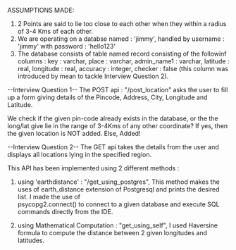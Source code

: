 ASSUMPTIONS MADE:
  1. 2 Points are said to lie too close to each other when they within a radius of 3-4 Kms of each other.
  2. We are operating on a databse named : 'jimmy', handled by username : 'jimmy' with password : 'hello123'
  3. The database consists of table named record consisting of the followinf columns :
     key : varchar,
     place : varchar,
     admin_name1 : varchar,
     latitude : real,
     longitude : real,
     accuracy : integer,
     checker : false (this column was introduced by mean to tackle Interview Question 2).



--Interview Question 1--
The POST api : "/post_location" asks the user to fill up a form giving details of the Pincode, Address, City, Longitude and Latitude.

We check if the given pin-code already exists in the database, or the the long/lat give lie in the range of 3-4Kms of any other coordinate? If yes, then the given location is NOT added. Else, Added!


--Interview Question 2--
The GET api takes the details from the user and displays all locations lying in the specified region.

This API has been implemented using 2 different methods :
1. using 'earthdistance' : "/get_using_postgres",
   This method makes the uses of earth_distance extension of Postgresql and prints the desired list. I made the use of         
   psycopg2.connect() to connect to a given database and execute SQL commands directly from the IDE.


2. using Mathematical Computation : "get_using_self",
   I used Haversine formula to compute the distance between 2 given longitudes and latitudes.
   
   
   
